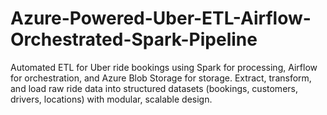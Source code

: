 # Azure-Powered-Uber-ETL-Airflow-Orchestrated-Spark-Pipeline
Automated ETL for Uber ride bookings using Spark for processing, Airflow for orchestration, and Azure Blob Storage for storage. Extract, transform, and load raw ride data into structured datasets (bookings, customers, drivers, locations) with modular, scalable design.
